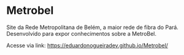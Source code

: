 # Metrobel
Site da Rede Metropolitana de Belém, a maior rede de fibra do Pará.
Desenvolvido para expor conhecimentos sobre a MetroBel.

Acesse via link: https://eduardonogueiradev.github.io/Metrobel/
